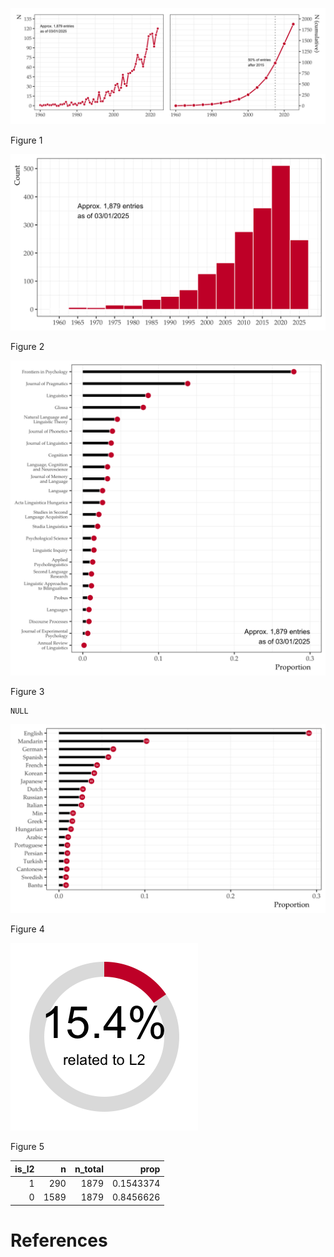 

<div id="fig-line-graph">

<img src="README_files/figure-commonmark/fig-line-graph-1.png"
id="fig-line-graph" />

Figure 1

</div>

<div id="fig-bar-graph">

<img src="README_files/figure-commonmark/fig-bar-graph-1.png"
id="fig-bar-graph" />

Figure 2

</div>

<div id="fig-journals">

<img src="README_files/figure-commonmark/fig-journals-1.png"
id="fig-journals" />

Figure 3

</div>

    NULL

<div id="fig-langs">

<img src="README_files/figure-commonmark/fig-langs-1.png"
id="fig-langs" />

Figure 4

</div>

<div id="fig-l2-prevalence">

<img src="README_files/figure-commonmark/fig-l2-prevalence-1.png"
id="fig-l2-prevalence" />

Figure 5

</div>

| is_l2 |    n | n_total |      prop |
|------:|-----:|--------:|----------:|
|     1 |  290 |    1879 | 0.1543374 |
|     0 | 1589 |    1879 | 0.8456626 |

# References
